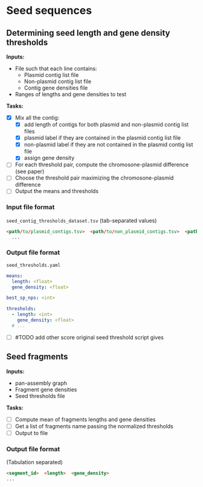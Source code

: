 # Seed sequences

## Determining seed length and gene density thresholds

**Inputs:**

* File such that each line contains:
  * Plasmid contig list file
  * Non-plasmid contig list file
  * Contig gene densities file
* Ranges of lengths and gene densities to test

**Tasks:**

* [x] Mix all the contig:
  * [x] add length of contigs for both plasmid and non-plasmid contig list files
  * [x] plasmid label if they are contained in the plasmid contig list file
  * [x] non-plasmid label if they are not contained in the plasmid contig list file
  * [x] assign gene density
* [ ] For each threshold pair, compute the chromosone-plasmid difference (see paper)
* [ ] Choose the threshold pair maximizing the chromosone-plasmid difference
* [ ] Output the means and thresholds

### Input file format

`seed_contig_thresholds_dataset.tsv` (tab-separated values)

```html
<path/to/plasmid_contigs.tsv>  <path/to/non_plasmid_contigs.tsv>  <path/to/contig_gene_density.tsv>
  ...
```

### Output file format

`seed_thresholds.yaml`

```yaml
means:
  length: <float>
  gene_density: <float>

best_sp_nps: <int>

thresholds:
  - length: <int>
    gene_density: <float>
  # ...
```

* [ ] #TODO add other score original seed threshold script gives

## Seed fragments

**Inputs:**

* pan-assembly graph
* Fragment gene densities
* Seed thresholds file

**Tasks:**

<!-- TODO seed fragments tasks -->

* [ ] Compute mean of fragments lengths and gene densities
* [ ] Get a list of fragments name passing the normalized thresholds
* [ ] Output to file

### Output file format

(Tabulation separated)

```html
<segment_id>  <length>  <gene_density>
...
```
